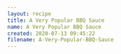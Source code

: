 ```yaml
---
layout: recipe
title: A Very Popular BBQ Sauce
name: A Very Popular BBQ Sauce
created: 2020-07-13 09:45:22
filename: A-Very-Popular-BBQ-Sauce
---
```

